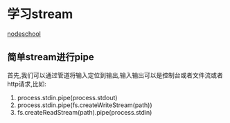 # 学习stream
[nodeschool](https://nodeschool.io/)
## 简单stream进行pipe
首先,我们可以通过管道将输入定位到输出,输入输出可以是控制台或者文件流或者http请求,比如:
1. process.stdin.pipe(process.stdout)
2. process.stdin.pipe(fs.createWriteStream(path))
3. fs.createReadStream(path).pipe(process.stdin)